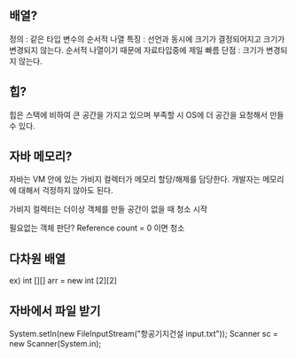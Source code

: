 ## 배열?

정의 : 같은 타입 변수의 순서적 나열
특징 : 선언과 동시에 크기가 결정되어지고 크기가 변경되지 않는다.
순서적 나열이기 때문에 자료타입중에 제일 빠름
단점 : 크기가 변경되지 않는다.


## 힙?

힙은 스택에 비하여 큰 공간을 가지고 있으며
부족할 시 OS에 더 공간을 요청해서 만들 수 있다.

## 자바 메모리?

자바는 VM 안에 있는 가비지 컬렉터가 메모리 할당/해제를 담당한다.
개발자는 메모리에 대해서 걱정하지 않아도 된다.

가비지 컬렉터는 더이상 객체를 만들 공간이 없을 때 청소 시작

필요없는 객체 판단?  Reference count = 0 이면 청소

## 다차원 배열
ex) int [][] arr = new int [2][2]

## 자바에서 파일 받기

System.setIn(new FileInputStream("항공기지건설 input.txt"));
Scanner sc = new Scanner(System.in);
